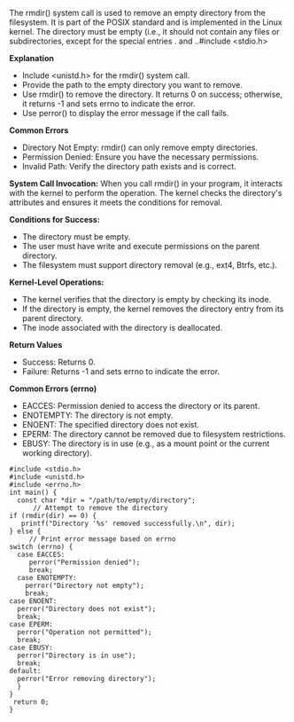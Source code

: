 The rmdir() system call is used to remove an empty directory from the filesystem. It is part 
of the POSIX standard and is implemented in the Linux kernel. The directory must be empty 
(i.e., it should not contain any files or subdirectories, except for the special entries . and 
..#include <stdio.h> 



**Explanation** 
- Include <unistd.h> for the rmdir() system call.
-  Provide the path to the empty directory you want to remove.
- Use rmdir() to remove the directory. It returns 0 on success; otherwise, it returns -1 
   and sets errno to indicate the error.
- Use perror() to display the error message if the call fails.

  
**Common Errors**
- Directory Not Empty: rmdir() can only remove empty directories. 
- Permission Denied: Ensure you have the necessary permissions. 
- Invalid Path: Verify the directory path exists and is correct.

  
**System Call Invocation:**
  When you call rmdir() in your program, it interacts with the 
kernel to perform the operation. The kernel checks the directory's attributes and ensures it 
meets the conditions for removal.


**Conditions for Success:** 
   - The directory must be empty. 
   - The user must have write and execute permissions on the parent directory. 
   - The filesystem must support directory removal (e.g., ext4, Btrfs, etc.).
     

**Kernel-Level Operations:** 
   - The kernel verifies that the directory is empty by checking its inode.
   - If the directory is empty, the kernel removes the directory entry from its parent directory.
   - The inode associated with the directory is deallocated.


**Return Values**
- Success: Returns 0. 
- Failure: Returns -1 and sets errno to indicate the error. 


**Common Errors (errno)** 
- EACCES: Permission denied to access the directory or its parent. 
- ENOTEMPTY: The directory is not empty. 
- ENOENT: The specified directory does not exist. 
- EPERM: The directory cannot be removed due to filesystem restrictions. 
- EBUSY: The directory is in use (e.g., as a mount point or the current working directory).



```
#include <stdio.h> 
#include <unistd.h> 
#include <errno.h> 
int main() { 
  const char *dir = "/path/to/empty/directory"; 
      // Attempt to remove the directory 
if (rmdir(dir) == 0) { 
   printf("Directory '%s' removed successfully.\n", dir); 
} else { 
     // Print error message based on errno 
switch (errno) { 
  case EACCES: 
     perror("Permission denied"); 
     break; 
  case ENOTEMPTY: 
    perror("Directory not empty"); 
    break; 
case ENOENT: 
  perror("Directory does not exist"); 
  break; 
case EPERM: 
  perror("Operation not permitted"); 
  break; 
case EBUSY: 
  perror("Directory is in use"); 
  break; 
default: 
  perror("Error removing directory"); 
  }
} 
 return 0;
} 

```
